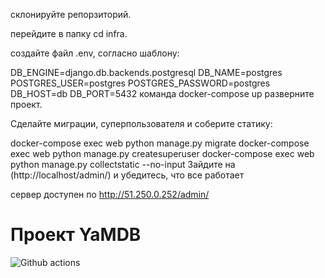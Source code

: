 склонируйте репорзиторий.

перейдите в папку cd infra.

создайте файл .env, согласно шаблону:

DB_ENGINE=django.db.backends.postgresql
DB_NAME=postgres
POSTGRES_USER=postgres
POSTGRES_PASSWORD=postgres
DB_HOST=db
DB_PORT=5432
команда docker-compose up разверните проект.

Сделайте миграции, суперпользователя и соберите статику:

docker-compose exec web python manage.py migrate
docker-compose exec web python manage.py createsuperuser
docker-compose exec web python manage.py collectstatic --no-input
Зайдите на (http://localhost/admin/) и убедитесь, что все работает

сервер доступен по http://51.250.0.252/admin/
# Проект YaMDB
![Github actions](https://github.com/Xanssun/yamdb_final/actions/workflows/yamdb_workflow.yml/badge.svg)